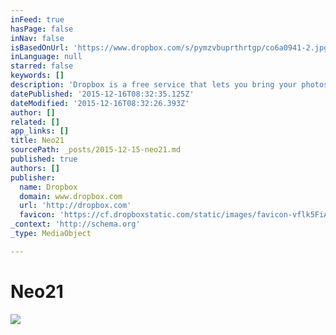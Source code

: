 ```yaml
---
inFeed: true
hasPage: false
inNav: false
isBasedOnUrl: 'https://www.dropbox.com/s/pymzvbuprthrtgp/co6a0941-2.jpg?dl=0'
inLanguage: null
starred: false
keywords: []
description: 'Dropbox is a free service that lets you bring your photos, docs, and videos anywhere and share them easily. Never email yourself a file again!'
datePublished: '2015-12-16T08:32:35.125Z'
dateModified: '2015-12-16T08:32:26.393Z'
author: []
related: []
app_links: []
title: Neo21
sourcePath: _posts/2015-12-15-neo21.md
published: true
authors: []
publisher:
  name: Dropbox
  domain: www.dropbox.com
  url: 'http://dropbox.com'
  favicon: 'https://cf.dropboxstatic.com/static/images/favicon-vflk5FiAC.ico'
_context: 'http://schema.org'
_type: MediaObject

---
```

# Neo21

<article style=""><img src="https://s3-us-west-2.amazonaws.com/the-grid-img/p/bd65e808ed55ca766ab154b150ae346b7909a51a.jpg" /></article>